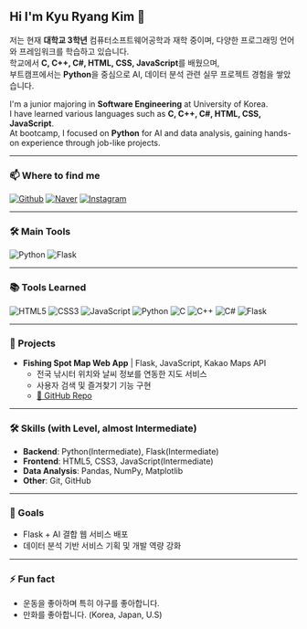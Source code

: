 ## Hi I'm Kyu Ryang Kim 👋

저는 현재 **대학교 3학년** 컴퓨터소프트웨어공학과 재학 중이며, 다양한 프로그래밍 언어와 프레임워크를 학습하고 있습니다.  
학교에서 **C, C++, C#, HTML, CSS, JavaScript**를 배웠으며,  
부트캠프에서는 **Python**을 중심으로 AI, 데이터 분석 관련 실무 프로젝트 경험을 쌓았습니다.

I'm a junior majoring in **Software Engineering** at University of Korea.  
I have learned various languages such as **C, C++, C#, HTML, CSS, JavaScript**.  
At bootcamp, I focused on **Python** for AI and data analysis, gaining hands-on experience through job-like projects.

---

### 📫 Where to find me
[![Github](https://img.shields.io/badge/GitHub-181717?style=for-the-badge&logo=github&logoColor=ffffff)](https://github.com/KimGyuR)
[![Naver](https://img.shields.io/badge/Naver-03C75A?style=for-the-badge&logo=naver&logoColor=ffffff)](https://blog.naver.com/kyuve_)
[![Instagram](https://img.shields.io/badge/Instagram-E4405F?style=for-the-badge&logo=instagram&logoColor=ffffff)](https://www.instagram.com/kkryang_0504/profilecard/?igsh=MW90Ym84eWwzdmZnZw==)

---

### 🛠 Main Tools
![Python](https://img.shields.io/badge/Python-3776AB?style=for-the-badge&logo=python&logoColor=ffffff)
![Flask](https://img.shields.io/badge/Flask-000000?style=for-the-badge&logo=flask&logoColor=ffffff)

---

### 📚 Tools Learned
![HTML5](https://img.shields.io/badge/HTML5-E34F26?style=for-the-badge&logo=html5&logoColor=ffffff)
![CSS3](https://img.shields.io/badge/CSS3-1572B6?style=for-the-badge&logo=css3&logoColor=ffffff)
![JavaScript](https://img.shields.io/badge/JavaScript-F7DF1E?style=for-the-badge&logo=javascript&logoColor=000000)
![Python](https://img.shields.io/badge/Python-3776AB?style=for-the-badge&logo=python&logoColor=ffffff)
![C](https://img.shields.io/badge/C-A8B9CC?style=for-the-badge&logo=c&logoColor=000000)
![C++](https://img.shields.io/badge/C++-00599C?style=for-the-badge&logo=cplusplus&logoColor=ffffff)
![C#](https://img.shields.io/badge/C%23-239120?style=for-the-badge&logo=csharp&logoColor=ffffff)
![Flask](https://img.shields.io/badge/Flask-000000?style=for-the-badge&logo=flask&logoColor=ffffff)

---

### 🚀 Projects
- **Fishing Spot Map Web App** | Flask, JavaScript, Kakao Maps API  
  - 전국 낚시터 위치와 날씨 정보를 연동한 지도 서비스  
  - 사용자 검색 및 즐겨찾기 기능 구현  
  - [🔗 GitHub Repo](https://github.com/kiwime720/FishingPlus)

---

<!--### 💼 Experience


---

### 🏅 Certifications


---
-->

### 🛠 Skills (with Level, almost Intermediate)
- **Backend**: Python(Intermediate), Flask(Intermediate)
- **Frontend**: HTML5, CSS3, JavaScript(Intermediate)
- **Data Analysis**: Pandas, NumPy, Matplotlib
- **Other**: Git, GitHub

---

### 🎯 Goals
- Flask + AI 결합 웹 서비스 배포
- 데이터 분석 기반 서비스 기획 및 개발 역량 강화

---

### ⚡ Fun fact
- 운동을 좋아하며 특히 야구를 좋아합니다.  
- 만화를 좋아합니다. (Korea, Japan, U.S)
